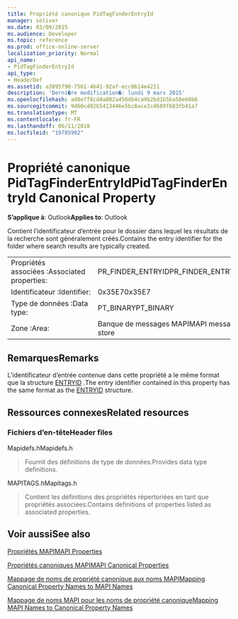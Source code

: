 ```yaml
---
title: Propriété canonique PidTagFinderEntryId
manager: soliver
ms.date: 03/09/2015
ms.audience: Developer
ms.topic: reference
ms.prod: office-online-server
localization_priority: Normal
api_name:
- PidTagFinderEntryId
api_type:
- HeaderDef
ms.assetid: a3895f90-7561-4b41-92af-ecc8614e4211
description: 'Derni�re modification�: lundi 9 mars 2015'
ms.openlocfilehash: ad8e7f8cd4a082a456db4ca9b2bd1b5ba58e60b6
ms.sourcegitcommit: 9d60cd82b5413446e5bc8ace2cd689f683fb41a7
ms.translationtype: MT
ms.contentlocale: fr-FR
ms.lasthandoff: 06/11/2018
ms.locfileid: "19785992"
---
```

# <a name="pidtagfinderentryid-canonical-property"></a><span data-ttu-id="01b4a-103">Propriété canonique PidTagFinderEntryId</span><span class="sxs-lookup"><span data-stu-id="01b4a-103">PidTagFinderEntryId Canonical Property</span></span>

  
  
<span data-ttu-id="01b4a-104">**S’applique à**: Outlook</span><span class="sxs-lookup"><span data-stu-id="01b4a-104">**Applies to**: Outlook</span></span> 
  
<span data-ttu-id="01b4a-105">Contient l’identificateur d’entrée pour le dossier dans lequel les résultats de la recherche sont généralement créés.</span><span class="sxs-lookup"><span data-stu-id="01b4a-105">Contains the entry identifier for the folder where search results are typically created.</span></span>
  
|||
|:-----|:-----|
|<span data-ttu-id="01b4a-106">Propriétés associées :</span><span class="sxs-lookup"><span data-stu-id="01b4a-106">Associated properties:</span></span>  <br/> |<span data-ttu-id="01b4a-107">PR_FINDER_ENTRYID</span><span class="sxs-lookup"><span data-stu-id="01b4a-107">PR_FINDER_ENTRYID</span></span>  <br/> |
|<span data-ttu-id="01b4a-108">Identificateur :</span><span class="sxs-lookup"><span data-stu-id="01b4a-108">Identifier:</span></span>  <br/> |<span data-ttu-id="01b4a-109">0x35E7</span><span class="sxs-lookup"><span data-stu-id="01b4a-109">0x35E7</span></span>  <br/> |
|<span data-ttu-id="01b4a-110">Type de données :</span><span class="sxs-lookup"><span data-stu-id="01b4a-110">Data type:</span></span>  <br/> |<span data-ttu-id="01b4a-111">PT_BINARY</span><span class="sxs-lookup"><span data-stu-id="01b4a-111">PT_BINARY</span></span>  <br/> |
|<span data-ttu-id="01b4a-112">Zone :</span><span class="sxs-lookup"><span data-stu-id="01b4a-112">Area:</span></span>  <br/> |<span data-ttu-id="01b4a-113">Banque de messages MAPI</span><span class="sxs-lookup"><span data-stu-id="01b4a-113">MAPI message store</span></span>  <br/> |
   
## <a name="remarks"></a><span data-ttu-id="01b4a-114">Remarques</span><span class="sxs-lookup"><span data-stu-id="01b4a-114">Remarks</span></span>

<span data-ttu-id="01b4a-115">L’identificateur d’entrée contenue dans cette propriété a le même format que la structure [ENTRYID](entryid.md) .</span><span class="sxs-lookup"><span data-stu-id="01b4a-115">The entry identifier contained in this property has the same format as the [ENTRYID](entryid.md) structure.</span></span> 
  
## <a name="related-resources"></a><span data-ttu-id="01b4a-116">Ressources connexes</span><span class="sxs-lookup"><span data-stu-id="01b4a-116">Related resources</span></span>

### <a name="header-files"></a><span data-ttu-id="01b4a-117">Fichiers d’en-tête</span><span class="sxs-lookup"><span data-stu-id="01b4a-117">Header files</span></span>

<span data-ttu-id="01b4a-118">Mapidefs.h</span><span class="sxs-lookup"><span data-stu-id="01b4a-118">Mapidefs.h</span></span>
  
> <span data-ttu-id="01b4a-119">Fournit des définitions de type de données.</span><span class="sxs-lookup"><span data-stu-id="01b4a-119">Provides data type definitions.</span></span>
    
<span data-ttu-id="01b4a-120">MAPITAGS.h</span><span class="sxs-lookup"><span data-stu-id="01b4a-120">Mapitags.h</span></span>
  
> <span data-ttu-id="01b4a-121">Contient les définitions des propriétés répertoriées en tant que propriétés associées.</span><span class="sxs-lookup"><span data-stu-id="01b4a-121">Contains definitions of properties listed as associated properties.</span></span>
    
## <a name="see-also"></a><span data-ttu-id="01b4a-122">Voir aussi</span><span class="sxs-lookup"><span data-stu-id="01b4a-122">See also</span></span>



[<span data-ttu-id="01b4a-123">Propriétés MAPI</span><span class="sxs-lookup"><span data-stu-id="01b4a-123">MAPI Properties</span></span>](mapi-properties.md)
  
[<span data-ttu-id="01b4a-124">Propriétés canoniques MAPI</span><span class="sxs-lookup"><span data-stu-id="01b4a-124">MAPI Canonical Properties</span></span>](mapi-canonical-properties.md)
  
[<span data-ttu-id="01b4a-125">Mappage de noms de propriété canonique aux noms MAPI</span><span class="sxs-lookup"><span data-stu-id="01b4a-125">Mapping Canonical Property Names to MAPI Names</span></span>](mapping-canonical-property-names-to-mapi-names.md)
  
[<span data-ttu-id="01b4a-126">Mappage de noms MAPI pour les noms de propriété canonique</span><span class="sxs-lookup"><span data-stu-id="01b4a-126">Mapping MAPI Names to Canonical Property Names</span></span>](mapping-mapi-names-to-canonical-property-names.md)

